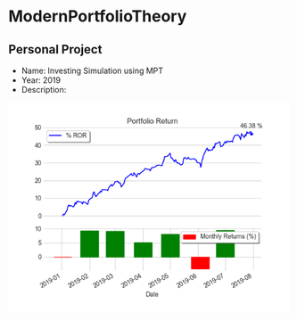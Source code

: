 # ModernPortfolioTheory

Personal Project
--------

- Name: Investing Simulation using MPT
- Year: 2019
- Description: 

![alt text](https://github.com/filipenovais/ModernPortfolioTheory/blob/master/PNGPortfolio.png)

